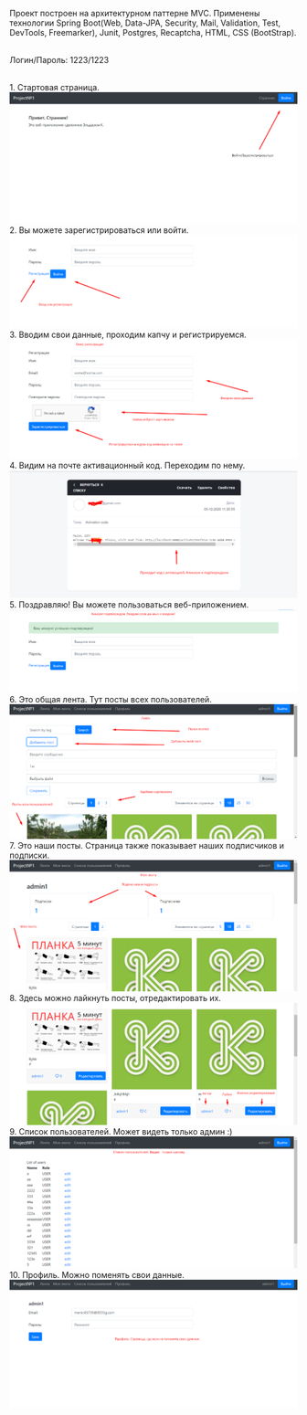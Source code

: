 Проект построен на архитектурном паттерне MVC. Применены технологии Spring Boot(Web, Data-JPA, Security, Mail, Validation, Test, DevTools, Freemarker), Junit, Postgres, Recaptcha, HTML, CSS (BootStrap).

<br> Логин/Пароль: 1223/1223

<br> 1. Стартовая страница.
<br>![Screenshot](Screenshot_9.png)
<br> 2. Вы можете зарегистрироваться или войти.
<br>![Screenshot](Screenshot_10.png)
<br> 3. Вводим свои данные, проходим капчу и регистрируемся.
<br>![Screenshot](Screenshot_11.png)
<br> 4. Видим на почте активационный код. Переходим по нему.
<br>![Screenshot](Screenshot_4.png)
<br> 5. Поздравляю! Вы можете пользоваться веб-приложением.
<br>![Screenshot](Screenshot_6.png)
<br> 6. Это общая лента. Тут посты всех пользователей.
<br>![Screenshot](Screenshot_12.png)
<br> 7. Это наши посты. Страница также показывает наших подписчиков и подписки. 
<br>![Screenshot](Screenshot_13.png)
<br> 8. Здесь можно лайкнуть посты, отредактировать их.
<br>![Screenshot](Screenshot_14.png)
<br> 9. Список пользователей. Может видеть только админ :)
<br>![Screenshot](Screenshot_15.png)
<br> 10. Профиль. Можно поменять свои данные.
<br>![Screenshot](Screenshot_17.png)
